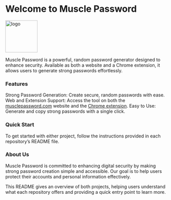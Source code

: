 # Welcome to Muscle Password

<img src="https://avatars.githubusercontent.com/u/151626010?s=200&v=4" style="width: 100px" alt="logo" />
  
Muscle Password is a powerful, random password generator designed to enhance security. Available as both a website and a Chrome extension, it allows users to generate strong passwords effortlessly.

### Features
Strong Password Generation: Create secure, random passwords with ease.
Web and Extension Support: Access the tool on both the [musclepassword.com](http://musclepassword.com) website and the [Chrome extension](https://chromewebstore.google.com/detail/muscle-password/iimjcckbcjoehbfekigjpnlgmjllmgdk).
Easy to Use: Generate and copy strong passwords with a single click.

### Quick Start
To get started with either project, follow the instructions provided in each repository’s README file.

### About Us
Muscle Password is committed to enhancing digital security by making strong password creation simple and accessible. Our goal is to help users protect their accounts and personal information effectively.

This README gives an overview of both projects, helping users understand what each repository offers and providing a quick entry point to learn more.
